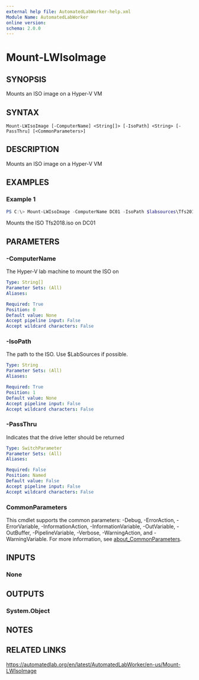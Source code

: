 ```yaml
---
external help file: AutomatedLabWorker-help.xml
Module Name: AutomatedLabWorker
online version:
schema: 2.0.0
---
```


# Mount-LWIsoImage

## SYNOPSIS
Mounts an ISO image on a Hyper-V VM

## SYNTAX

```
Mount-LWIsoImage [-ComputerName] <String[]> [-IsoPath] <String> [-PassThru] [<CommonParameters>]
```

## DESCRIPTION
Mounts an ISO image on a Hyper-V VM

## EXAMPLES

### Example 1
```powershell
PS C:\> Mount-LWIsoImage -ComputerName DC01 -IsoPath $labsources\Tfs2018.iso
```

Mounts the ISO Tfs2018.iso on DC01

## PARAMETERS

### -ComputerName
The Hyper-V lab machine to mount the ISO on

```yaml
Type: String[]
Parameter Sets: (All)
Aliases:

Required: True
Position: 0
Default value: None
Accept pipeline input: False
Accept wildcard characters: False
```

### -IsoPath
The path to the ISO.
Use $LabSources if possible.

```yaml
Type: String
Parameter Sets: (All)
Aliases:

Required: True
Position: 1
Default value: None
Accept pipeline input: False
Accept wildcard characters: False
```

### -PassThru
Indicates that the drive letter should be returned

```yaml
Type: SwitchParameter
Parameter Sets: (All)
Aliases:

Required: False
Position: Named
Default value: False
Accept pipeline input: False
Accept wildcard characters: False
```

### CommonParameters
This cmdlet supports the common parameters: -Debug, -ErrorAction, -ErrorVariable, -InformationAction, -InformationVariable, -OutVariable, -OutBuffer, -PipelineVariable, -Verbose, -WarningAction, and -WarningVariable. For more information, see [about_CommonParameters](http://go.microsoft.com/fwlink/?LinkID=113216).

## INPUTS

### None
## OUTPUTS

### System.Object
## NOTES

## RELATED LINKS
https://automatedlab.org/en/latest/AutomatedLabWorker/en-us/Mount-LWIsoImage
